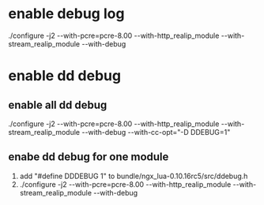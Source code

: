 # enable debug log
./configure -j2 --with-pcre=pcre-8.00 --with-http_realip_module --with-stream_realip_module --with-debug

# enable dd debug
## enable all dd debug
./configure -j2 --with-pcre=pcre-8.00 --with-http_realip_module --with-stream_realip_module --with-debug --with-cc-opt="-D DDEBUG=1"

## enabe dd debug for one module
1. add "#define DDDEBUG 1" to bundle/ngx_lua-0.10.16rc5/src/ddebug.h
2. ./configure -j2 --with-pcre=pcre-8.00 --with-http_realip_module --with-stream_realip_module --with-debug 
